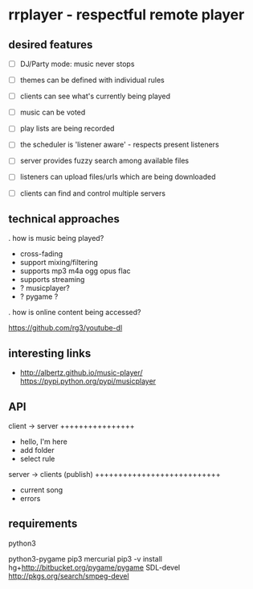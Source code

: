 rrplayer - respectful remote player
===================================

desired features
----------------

- [ ] DJ/Party mode: music never stops
- [ ] themes can be defined with individual rules
- [ ] clients can see what's currently being played
- [ ] music can be voted
- [ ] play lists are being recorded
- [ ] the scheduler is 'listener aware' - respects present listeners
- [ ] server provides fuzzy search among available files
- [ ] listeners can upload files/urls which are being downloaded
- [ ] clients can find and control multiple servers


technical approaches
--------------------

. how is music being played?
  - cross-fading
  - support mixing/filtering
  - supports mp3 m4a ogg opus flac
  - supports streaming
- ? musicplayer?
- ? pygame ?

. how is online content being accessed?


https://github.com/rg3/youtube-dl


interesting links
-----------------
* http://albertz.github.io/music-player/
  https://pypi.python.org/pypi/musicplayer


API
---

client -> server
++++++++++++++++

* hello, I'm here
* add folder
* select rule


server -> clients (publish)
+++++++++++++++++++++++++++

* current song
* errors


requirements
------------
python3

python3-pygame
 pip3
 mercurial
 pip3 -v install hg+http://bitbucket.org/pygame/pygame
 SDL-devel
 http://pkgs.org/search/smpeg-devel